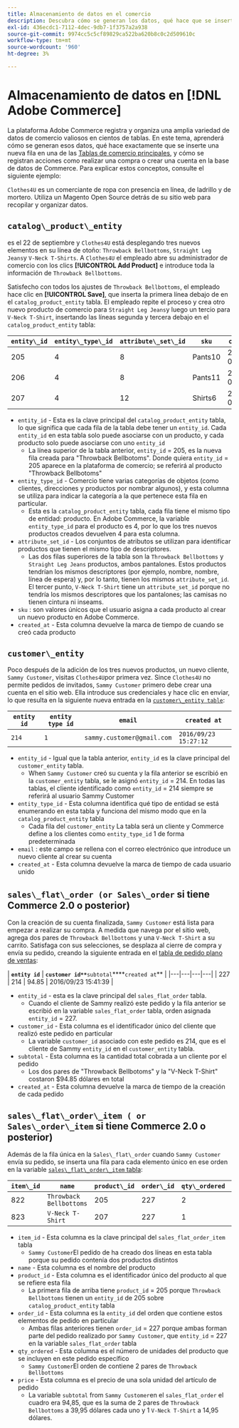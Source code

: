 ```yaml
---
title: Almacenamiento de datos en el comercio
description: Descubra cómo se generan los datos, qué hace que se inserte una nueva fila en una de las tablas de comercio principales y cómo se registran acciones como realizar una compra o crear una cuenta en la base de datos de comercio.
exl-id: 436ecdc1-7112-4dec-9db7-1f3757a2a938
source-git-commit: 9974cc5c5cf89829ca522ba620b8c0c2d509610c
workflow-type: tm+mt
source-wordcount: '960'
ht-degree: 3%

---
```


# Almacenamiento de datos en [!DNL Adobe Commerce]

La plataforma Adobe Commerce registra y organiza una amplia variedad de datos de comercio valiosos en cientos de tablas. En este tema, aprenderá cómo se generan esos datos, qué hace exactamente que se inserte una nueva fila en una de las [Tablas de comercio principales](../data-warehouse-mgr/common-mage-tables.md), y cómo se registran acciones como realizar una compra o crear una cuenta en la base de datos de Commerce. Para explicar estos conceptos, consulte el siguiente ejemplo:

`Clothes4U` es un comerciante de ropa con presencia en línea, de ladrillo y de mortero. Utiliza un Magento Open Source detrás de su sitio web para recopilar y organizar datos.

## `catalog\_product\_entity`

es el 22 de septiembre y `Clothes4U` está desplegando tres nuevos elementos en su línea de otoño: `Throwback Bellbottoms`, `Straight Leg Jeans`y `V-Neck T-Shirts`. A `Clothes4U` el empleado abre su administrador de comercio con los clics **[!UICONTROL Add Product]** e introduce toda la información de `Throwback Bellbottoms`.

Satisfecho con todos los ajustes de `Throwback Bellbottoms`, el empleado hace clic en **[!UICONTROL Save]**, que inserta la primera línea debajo de en el `catalog_product_entity` tabla. El empleado repite el proceso y crea otro nuevo producto de comercio para `Straight Leg Jeans`y luego un tercio para `V-Neck T-Shirt`, insertando las líneas segunda y tercera debajo en el `catalog_product_entity` tabla:

| **`entity\_id`** | **`entity\_type\_id`** | **`attribute\_set\_id`** | **`sku`** | **`created\_at`** |
|---|---|---|---|---|
| 205 | 4 | 8 | Pants10 | 2016/09/22 09:15:43 |
| 206 | 4 | 8 | Pants11 | 2016/09/22 09:18:17 |
| 207 | 4 | 12 | Shirts6 | 2016/09/22 09:24:02 |

* `entity_id` - Esta es la clave principal del `catalog_product_entity` tabla, lo que significa que cada fila de la tabla debe tener un `entity_id`. Cada `entity_id` en esta tabla solo puede asociarse con un producto, y cada producto solo puede asociarse con uno `entity_id`
   * La línea superior de la tabla anterior, `entity_id` = 205, es la nueva fila creada para &quot;Throwback Bellbotoms&quot;. Donde quiera `entity_id` = 205 aparece en la plataforma de comercio; se referirá al producto &quot;Throwback Bellbotoms&quot;
* `entity_type_id` - Comercio tiene varias categorías de objetos (como clientes, direcciones y productos por nombrar algunos), y esta columna se utiliza para indicar la categoría a la que pertenece esta fila en particular.
   * Esta es la `catalog_product_entity` tabla, cada fila tiene el mismo tipo de entidad: producto. En Adobe Commerce, la variable `entity_type_id` para el producto es 4, por lo que los tres nuevos productos creados devuelven 4 para esta columna.
* `attribute_set_id` - Los conjuntos de atributos se utilizan para identificar productos que tienen el mismo tipo de descriptores.
   * Las dos filas superiores de la tabla son la `Throwback Bellbottoms` y `Straight Leg Jeans` productos, ambos pantalones. Estos productos tendrían los mismos descriptores (por ejemplo, nombre, nombre, línea de espera) y, por lo tanto, tienen los mismos `attribute_set_id`. El tercer punto, `V-Neck T-Shirt` tiene un `attribute_set_id` porque no tendría los mismos descriptores que los pantalones; las camisas no tienen cintura ni inseams.
* `sku` : son valores únicos que el usuario asigna a cada producto al crear un nuevo producto en Adobe Commerce.
* `created_at` - Esta columna devuelve la marca de tiempo de cuando se creó cada producto

## `customer\_entity`

Poco después de la adición de los tres nuevos productos, un nuevo cliente, `Sammy Customer`, visitas `Clothes4U`por primera vez. Since `Clothes4U` no permite pedidos de invitados, `Sammy Customer` primero debe crear una cuenta en el sitio web. Ella introduce sus credenciales y hace clic en enviar, lo que resulta en la siguiente nueva entrada en la [`customer\_entity table`](../data-warehouse-mgr/cust-ent-table.md):

| **`entity id`** | **`entity type id`** | **`email`** | **`created at`** |
|---|---|---|---|
| `214` | `1` | `sammy.customer@gmail.com` | `2016/09/23 15:27:12` |

* `entity_id` - Igual que la tabla anterior, `entity_id` es la clave principal del `customer_entity` tabla.
   * When `Sammy Customer` creó su cuenta y la fila anterior se escribió en la `customer_entity` tabla, se le asignó `entity_id` = 214. En todas las tablas, el cliente identificado como `entity_id` = 214 siempre se referirá al usuario Sammy Customer
* `entity_type_id` - Esta columna identifica qué tipo de entidad se está enumerando en esta tabla y funciona del mismo modo que en la `catalog_product_entity` tabla
   * Cada fila del `customer_entity` La tabla será un cliente y Commerce define a los clientes como `entity_type_id` 1 de forma predeterminada
* `email` : este campo se rellena con el correo electrónico que introduce un nuevo cliente al crear su cuenta
* `created_at` - Esta columna devuelve la marca de tiempo de cada usuario unido

## `sales\_flat\_order (or Sales\_order` si tiene Commerce 2.0 o posterior)

Con la creación de su cuenta finalizada, `Sammy Customer` está lista para empezar a realizar su compra. A medida que navega por el sitio web, agrega dos pares de `Throwback Bellbottoms` y una `V-Neck T-Shirt` a su carrito. Satisfaga con sus selecciones, se desplaza al cierre de compra y envía su pedido, creando la siguiente entrada en el [tabla de pedido plano de ventas](../data-warehouse-mgr/sales-flat-order-table.md):

| **`entity id`** | **`customer id**`**`subtotal`****`created at`** |
|---|---|---|---|
| 227 | 214 | 94.85 | 2016/09/23 15:41:39 |

* `entity_id` - esta es la clave principal del `sales_flat_order` tabla.
   * Cuando el cliente de Sammy realizó este pedido y la fila anterior se escribió en la variable `sales_flat_order` tabla, orden asignada `entity_id` = 227.
* `customer_id` - Esta columna es el identificador único del cliente que realizó este pedido en particular
   * La variable `customer_id` asociado con este pedido es 214, que es el cliente de Sammy `entity_id` en el `customer_entity` tabla.
* `subtotal` - Esta columna es la cantidad total cobrada a un cliente por el pedido
   * Los dos pares de &quot;Throwback Bellbotoms&quot; y la &quot;V-Neck T-Shirt&quot; costaron $94.85 dólares en total
* `created_at` - Esta columna devuelve la marca de tiempo de la creación de cada pedido

## `sales\_flat\_order\_item ( or Sales\_order\_item` si tiene Commerce 2.0 o posterior)

Además de la fila única en la `Sales\_flat\_order` cuando `Sammy Customer` envía su pedido, se inserta una fila para cada elemento único en ese orden en la variable [`sales\_flat\_order\_item` tabla](../data-warehouse-mgr/sales-flat-order-item-table.md):

| **`item\_id`** | **`name`** | **`product\_id`** | **`order\_id`** | **`qty\_ordered`** | **`price`** |
|---|---|---|---|---|---|
| 822 | `Throwback Bellbottoms` | 205 | 227 | 2 | 39.95 |
| 823 | `V-Neck T-Shirt` | 207 | 227 | 1 | 14.95 |

* `item_id` - Esta columna es la clave principal del `sales_flat_order_item` tabla
   * `Sammy Customer`El pedido de ha creado dos líneas en esta tabla porque su pedido contenía dos productos distintos
* `name` - Esta columna es el nombre del producto
* `product_id` - Esta columna es el identificador único del producto al que se refiere esta fila
   * La primera fila de arriba tiene `product_id` = 205 porque `Throwback Bellbottoms` tienen un `entity_id` de 205 sobre `catalog_product_entity` tabla
* `order_id` - Esta columna es la `entity_id` del orden que contiene estos elementos de pedido en particular
   * Ambas filas anteriores tienen `order_id` = 227 porque ambas forman parte del pedido realizado por `Sammy Customer`, que `entity_id` = 227 en la variable `sales_flat_order` tabla
* `qty_ordered` - Esta columna es el número de unidades del producto que se incluyen en este pedido específico
   * `Sammy Customer`El orden de contiene 2 pares de `Throwback Bellbottoms`
* `price` - Esta columna es el precio de una sola unidad del artículo de pedido
   * La variable `subtotal` from `Sammy Customer`en el `sales_flat_order` el cuadro era 94,85, que es la suma de 2 pares de `Throwback Bellbottoms` a 39,95 dólares cada uno y 1 `V-Neck T-Shirt` a 14,95 dólares.
